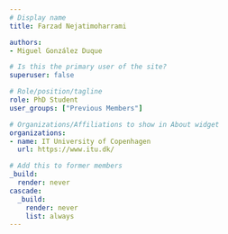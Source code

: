 ```yaml
---
# Display name
title: Farzad Nejatimoharrami

authors:
- Miguel González Duque

# Is this the primary user of the site?
superuser: false

# Role/position/tagline
role: PhD Student
user_groups: ["Previous Members"]

# Organizations/Affiliations to show in About widget
organizations:
- name: IT University of Copenhagen
  url: https://www.itu.dk/

# Add this to former members
_build:
  render: never
cascade:
  _build:
    render: never
    list: always
---
```

